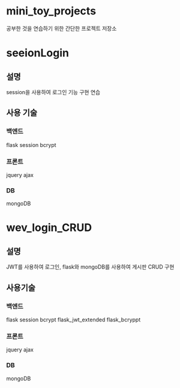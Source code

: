 # mini_toy_projects
공부한 것을 연습하기 위한 간단한 프로젝트 저장소

# seeionLogin

## 설명
session을 사용하여 로그인 기능 구현 연습

## 사용 기술
### 백엔드
flask
  session
  bcrypt
### 프론트
jquery
ajax
### DB
mongoDB


# wev_login_CRUD
## 설명
JWT를 사용하여 로그인, flask와 mongoDB를 사용하여 게시판 CRUD 구현

## 사용기술
### 백엔드
flask
  session
  bcrypt
  flask_jwt_extended
  flask_bcryppt
### 프론트
jquery
ajax
### DB
mongoDB
